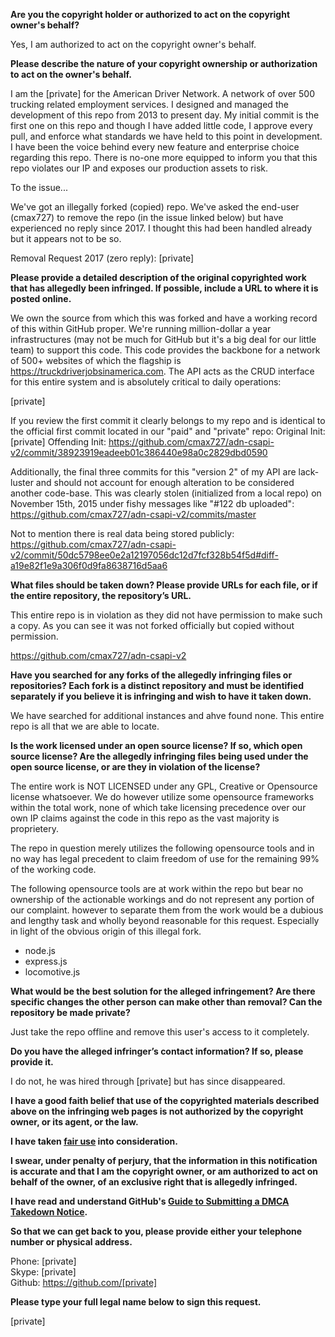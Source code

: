 **Are you the copyright holder or authorized to act on the copyright owner's behalf?**

Yes, I am authorized to act on the copyright owner's behalf.

**Please describe the nature of your copyright ownership or authorization to act on the owner's behalf.**

I am the [private] for the American Driver Network. A network of over 500 trucking related employment services. I designed and managed the development of this repo from 2013 to present day. My initial commit is the first one on this repo and though I have added little code, I approve every pull, and enforce what standards we have held to this point in development. I have been the voice behind every new feature and enterprise choice regarding this repo. There is no-one more equipped to inform you that this repo violates our IP and exposes our production assets to risk.

To the issue...

We've got an illegally forked (copied) repo. We've asked the end-user (cmax727) to remove the repo (in the issue linked below) but have experienced no reply since 2017. I thought this had been handled already but it appears not to be so.

Removal Request 2017 (zero reply):
[private]

**Please provide a detailed description of the original copyrighted work that has allegedly been infringed. If possible, include a URL to where it is posted online.**

We own the source from which this was forked and have a working record of this within GitHub proper. We're running million-dollar a year infrastructures (may not be much for GitHub but it's a big deal for our little team) to support this code. This code provides the backbone for a network of 500+ websites of which the flagship is https://truckdriverjobsinamerica.com. The API acts as the CRUD interface for this entire system and is absolutely critical to daily operations:  

[private]

If you review the first commit it clearly belongs to my repo and is identical to the official first commit located in our "paid" and "private" repo:
Original Init: [private]
Offending Init: https://github.com/cmax727/adn-csapi-v2/commit/38923919eadeeb01c386440e98a0c2829dbd0590

Additionally, the final three commits for this "version 2" of my API are lack-luster and should not account for enough alteration to be considered another code-base. This was clearly stolen (initialized from a local repo) on November 15th, 2015 under fishy messages like "#122 db uploaded":
https://github.com/cmax727/adn-csapi-v2/commits/master

Not to mention there is real data being stored publicly:
https://github.com/cmax727/adn-csapi-v2/commit/50dc5798ee0e2a12197056dc12d7fcf328b54f5d#diff-a19e82f1e9a306f0d9fa8638716d5aa6

**What files should be taken down? Please provide URLs for each file, or if the entire repository, the repository’s URL.**

This entire repo is in violation as they did not have permission to make such a copy. As you can see it was not forked officially but copied without permission.

https://github.com/cmax727/adn-csapi-v2

**Have you searched for any forks of the allegedly infringing files or repositories? Each fork is a distinct repository and must be identified separately if you believe it is infringing and wish to have it taken down.**

We have searched for additional instances and ahve found none. This entire repo is all that we are able to locate.

**Is the work licensed under an open source license? If so, which open source license? Are the allegedly infringing files being used under the open source license, or are they in violation of the license?**

The entire work is NOT LICENSED under any GPL, Creative or Opensource license whatsoever. We do however utilize some opensource frameworks within the total work, none of which take licensing precedence over our own IP claims against the code in this repo as the vast majority is proprietery.

The repo in question merely utilizes the following opensource tools and in no way has legal precedent to claim freedom of use for the remaining 99% of the working code.

The following opensource tools are at work within the repo but bear no ownership of the actionable workings and do not represent any portion of our complaint. however to separate them from the work would be a dubious and lengthy task and wholly beyond reasonable for this request. Especially in light of the obvious origin of this illegal fork.

- node.js
- express.js
- locomotive.js

**What would be the best solution for the alleged infringement? Are there specific changes the other person can make other than removal? Can the repository be made private?**

Just take the repo offline and remove this user's access to it completely.

**Do you have the alleged infringer’s contact information? If so, please provide it.**

I do not, he was hired through [private] but has since disappeared.

**I have a good faith belief that use of the copyrighted materials described above on the infringing web pages is not authorized by the copyright owner, or its agent, or the law.**

**I have taken <a href="https://www.lumendatabase.org/topics/22">fair use</a> into consideration.**

**I swear, under penalty of perjury, that the information in this notification is accurate and that I am the copyright owner, or am authorized to act on behalf of the owner, of an exclusive right that is allegedly infringed.**

**I have read and understand GitHub's <a href="https://help.github.com/articles/guide-to-submitting-a-dmca-takedown-notice/">Guide to Submitting a DMCA Takedown Notice</a>.**

**So that we can get back to you, please provide either your telephone number or physical address.**

Phone: [private]  
Skype: [private]  
Github: https://github.com/[private]

**Please type your full legal name below to sign this request.**

[private]

